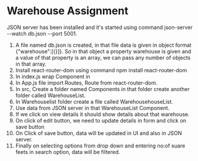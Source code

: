 # Warehouse Assignment

JSON server has been installed and it's started using command json-server --watch db.json --port 5001.

1) A file named db.json is created, in that file data is given in object format {"warehouse":[{}]}. So in that object a property warehouse is given and a value of that property is an array, we can pass any number of objects in that array.
2) Install react-router-dom using command npm install react-router-dom
3) In index.js wrap <App/> Component in <BrowserRouter><App/><BrowserRouter/>
4) In App.js file import Routes, Route from react-router-dom.
5) In src, Create a folder named Components in that folder create another folder called WarehouseList.
6) In Warehouselist folder create a file called WarehousehouseList.
7) Use data from JSON server in that WarehouseList Component.
8) If we click on view details it should show details about that warehouse.
9) On click of edit button, we need to update details in form and click on save button
10) On Click of save button, data will be updated in UI and also in JSON server.
11) Finally on selecting options from drop down and entering no:of suare feets in search option, data will be filtered.

